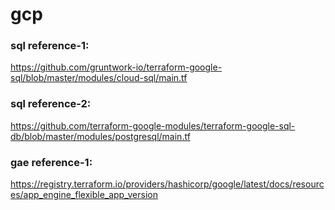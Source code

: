 # gcp

### sql reference-1:
https://github.com/gruntwork-io/terraform-google-sql/blob/master/modules/cloud-sql/main.tf

### sql reference-2:
https://github.com/terraform-google-modules/terraform-google-sql-db/blob/master/modules/postgresql/main.tf

### gae reference-1:
https://registry.terraform.io/providers/hashicorp/google/latest/docs/resources/app_engine_flexible_app_version
